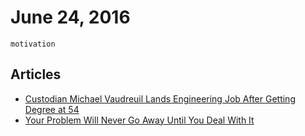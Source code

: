 # June 24, 2016

`motivation`

## Articles

- [Custodian Michael Vaudreuil Lands Engineering Job After Getting Degree at 54](http://www.nbcnews.com/feature/college-game-plan/custodian-michael-vaudreuil-lands-engineering-job-after-getting-degree-54-n596336)
- [Your Problem Will Never Go Away Until You Deal With It](https://medium.com/life-learning/your-problem-will-never-go-away-until-you-deal-with-it-311cc72792f2#.7nqxe7ym5)
